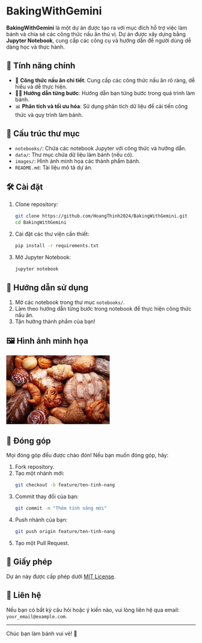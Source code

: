 # BakingWithGemini

**BakingWithGemini** là một dự án được tạo ra với mục đích hỗ trợ việc làm bánh và chia sẻ các công thức nấu ăn thú vị. Dự án được xây dựng bằng **Jupyter Notebook**, cung cấp các công cụ và hướng dẫn để người dùng dễ dàng học và thực hành.

## 🚀 Tính năng chính

- 📘 **Công thức nấu ăn chi tiết**: Cung cấp các công thức nấu ăn rõ ràng, dễ hiểu và dễ thực hiện.
- 🧑‍🍳 **Hướng dẫn từng bước**: Hướng dẫn bạn từng bước trong quá trình làm bánh.
- 📊 **Phân tích và tối ưu hóa**: Sử dụng phân tích dữ liệu để cải tiến công thức và quy trình làm bánh.

## 📂 Cấu trúc thư mục

- `notebooks/`: Chứa các notebook Jupyter với công thức và hướng dẫn.
- `data/`: Thư mục chứa dữ liệu làm bánh (nếu có).
- `images/`: Hình ảnh minh họa các thành phẩm bánh.
- `README.md`: Tài liệu mô tả dự án.

## 🛠️ Cài đặt

1. Clone repository:
   ```bash
   git clone https://github.com/HoangThinh2024/BakingWithGemini.git
   cd BakingWithGemini
   ```

2. Cài đặt các thư viện cần thiết:
   ```bash
   pip install -r requirements.txt
   ```

3. Mở Jupyter Notebook:
   ```bash
   jupyter notebook
   ```

## 📖 Hướng dẫn sử dụng

1. Mở các notebook trong thư mục `notebooks/`.
2. Làm theo hướng dẫn từng bước trong notebook để thực hiện công thức nấu ăn.
3. Tận hưởng thành phẩm của bạn!

## 🖼️ Hình ảnh minh họa

![Bánh mẫu](baked_goods_1.jpg)

## 🤝 Đóng góp

Mọi đóng góp đều được chào đón! Nếu bạn muốn đóng góp, hãy:

1. Fork repository.
2. Tạo một nhánh mới:
   ```bash
   git checkout -b feature/ten-tinh-nang
   ```
3. Commit thay đổi của bạn:
   ```bash
   git commit -m "Thêm tính năng mới"
   ```
4. Push nhánh của bạn:
   ```bash
   git push origin feature/ten-tinh-nang
   ```
5. Tạo một Pull Request.

## 📄 Giấy phép

Dự án này được cấp phép dưới [MIT License](LICENSE).

## 📧 Liên hệ

Nếu bạn có bất kỳ câu hỏi hoặc ý kiến nào, vui lòng liên hệ qua email: `your_email@example.com`.

---

Chúc bạn làm bánh vui vẻ! 🍰
